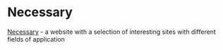 # Necessary

[Necessary](https://nkr413.github.io/necessary/) - a website with a selection of interesting sites with different fields of application